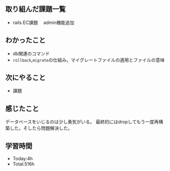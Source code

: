 ## 取り組んだ課題一覧
- rails EC課題 　admin機能追加
## わかったこと
- db関連のコマンド
- `rollback`,`migrate`の仕組み。マイグレートファイルの適用とファイルの意味
## 次にやること
- 課題
## 感じたこと
データベースをいじるのは少し勇気がいる。
最終的にはdropしてもう一度再構築した。そしたら問題解決した。
## 学習時間
- Today:4h
- Total:516h
